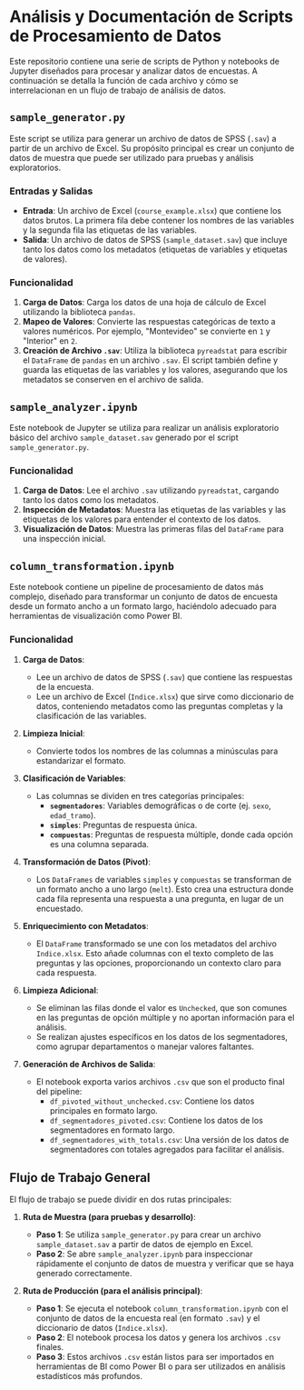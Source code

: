 # Análisis y Documentación de Scripts de Procesamiento de Datos

Este repositorio contiene una serie de scripts de Python y notebooks de Jupyter diseñados para procesar y analizar datos de encuestas. A continuación se detalla la función de cada archivo y cómo se interrelacionan en un flujo de trabajo de análisis de datos.

## `sample_generator.py`

Este script se utiliza para generar un archivo de datos de SPSS (`.sav`) a partir de un archivo de Excel. Su propósito principal es crear un conjunto de datos de muestra que puede ser utilizado para pruebas y análisis exploratorios.

### Entradas y Salidas

-   **Entrada**: Un archivo de Excel (`course_example.xlsx`) que contiene los datos brutos. La primera fila debe contener los nombres de las variables y la segunda fila las etiquetas de las variables.
-   **Salida**: Un archivo de datos de SPSS (`sample_dataset.sav`) que incluye tanto los datos como los metadatos (etiquetas de variables y etiquetas de valores).

### Funcionalidad

1.  **Carga de Datos**: Carga los datos de una hoja de cálculo de Excel utilizando la biblioteca `pandas`.
2.  **Mapeo de Valores**: Convierte las respuestas categóricas de texto a valores numéricos. Por ejemplo, "Montevideo" se convierte en `1` y "Interior" en `2`.
3.  **Creación de Archivo `.sav`**: Utiliza la biblioteca `pyreadstat` para escribir el `DataFrame` de `pandas` en un archivo `.sav`. El script también define y guarda las etiquetas de las variables y los valores, asegurando que los metadatos se conserven en el archivo de salida.

## `sample_analyzer.ipynb`

Este notebook de Jupyter se utiliza para realizar un análisis exploratorio básico del archivo `sample_dataset.sav` generado por el script `sample_generator.py`.

### Funcionalidad

1.  **Carga de Datos**: Lee el archivo `.sav` utilizando `pyreadstat`, cargando tanto los datos como los metadatos.
2.  **Inspección de Metadatos**: Muestra las etiquetas de las variables y las etiquetas de los valores para entender el contexto de los datos.
3.  **Visualización de Datos**: Muestra las primeras filas del `DataFrame` para una inspección inicial.

## `column_transformation.ipynb`

Este notebook contiene un pipeline de procesamiento de datos más complejo, diseñado para transformar un conjunto de datos de encuesta desde un formato ancho a un formato largo, haciéndolo adecuado para herramientas de visualización como Power BI.

### Funcionalidad

1.  **Carga de Datos**:
    *   Lee un archivo de datos de SPSS (`.sav`) que contiene las respuestas de la encuesta.
    *   Lee un archivo de Excel (`Indice.xlsx`) que sirve como diccionario de datos, conteniendo metadatos como las preguntas completas y la clasificación de las variables.

2.  **Limpieza Inicial**:
    *   Convierte todos los nombres de las columnas a minúsculas para estandarizar el formato.

3.  **Clasificación de Variables**:
    *   Las columnas se dividen en tres categorías principales:
        *   **`segmentadores`**: Variables demográficas o de corte (ej. `sexo`, `edad_tramo`).
        *   **`simples`**: Preguntas de respuesta única.
        *   **`compuestas`**: Preguntas de respuesta múltiple, donde cada opción es una columna separada.

4.  **Transformación de Datos (Pivot)**:
    *   Los `DataFrames` de variables `simples` y `compuestas` se transforman de un formato ancho a uno largo (`melt`). Esto crea una estructura donde cada fila representa una respuesta a una pregunta, en lugar de un encuestado.

5.  **Enriquecimiento con Metadatos**:
    *   El `DataFrame` transformado se une con los metadatos del archivo `Indice.xlsx`. Esto añade columnas con el texto completo de las preguntas y las opciones, proporcionando un contexto claro para cada respuesta.

6.  **Limpieza Adicional**:
    *   Se eliminan las filas donde el valor es `Unchecked`, que son comunes en las preguntas de opción múltiple y no aportan información para el análisis.
    *   Se realizan ajustes específicos en los datos de los segmentadores, como agrupar departamentos o manejar valores faltantes.

7.  **Generación de Archivos de Salida**:
    *   El notebook exporta varios archivos `.csv` que son el producto final del pipeline:
        *   `df_pivoted_without_unchecked.csv`: Contiene los datos principales en formato largo.
        *   `df_segmentadores_pivoted.csv`: Contiene los datos de los segmentadores en formato largo.
        *   `df_segmentadores_with_totals.csv`: Una versión de los datos de segmentadores con totales agregados para facilitar el análisis.

## Flujo de Trabajo General

El flujo de trabajo se puede dividir en dos rutas principales:

1.  **Ruta de Muestra (para pruebas y desarrollo)**:
    *   **Paso 1**: Se utiliza `sample_generator.py` para crear un archivo `sample_dataset.sav` a partir de datos de ejemplo en Excel.
    *   **Paso 2**: Se abre `sample_analyzer.ipynb` para inspeccionar rápidamente el conjunto de datos de muestra y verificar que se haya generado correctamente.

2.  **Ruta de Producción (para el análisis principal)**:
    *   **Paso 1**: Se ejecuta el notebook `column_transformation.ipynb` con el conjunto de datos de la encuesta real (en formato `.sav`) y el diccionario de datos (`Indice.xlsx`).
    *   **Paso 2**: El notebook procesa los datos y genera los archivos `.csv` finales.
    *   **Paso 3**: Estos archivos `.csv` están listos para ser importados en herramientas de BI como Power BI o para ser utilizados en análisis estadísticos más profundos.